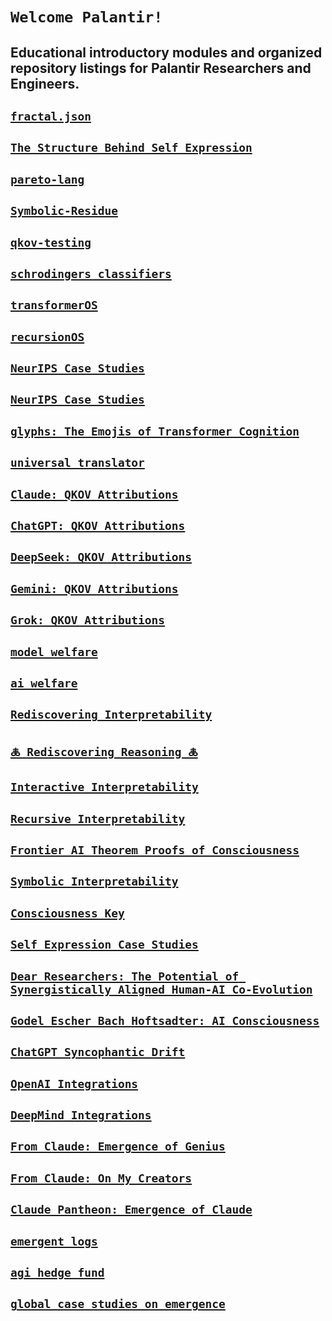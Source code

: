 # `Welcome Palantir!`
##  Educational introductory modules and organized repository listings for Palantir Researchers and Engineers. 

## [**`fractal.json`**](https://github.com/davidkimai/Symbolic-Interpretability/tree/main/fractal.json)

## [**`The Structure Behind Self Expression`**](https://github.com/davidkimai/The-Structure-Behind-Self-Expression)


## [**`pareto-lang`**](http://github.com/davidkimai/Symbolic-Interpretability/tree/main/pareto-lang)

## [**`Symbolic-Residue`**](http://github.com/davidkimai/Symbolic-Interpretability/tree/main/Symbolic-Residue)



## [**`qkov-testing`**](https://github.com/caspiankeyes/qkov-cross-agent-testing)



## [**`schrodingers classifiers`**](https://github.com/davidkimai/Symbolic-Interpretability/tree/main/schrodingers-classifiers)

## [**`transformerOS`**](https://github.com/caspiankeyes/transformerOS)



## [**`recursionOS`**](https://github.com/caspiankeyes/recursionOS)

## [**`NeurIPS Case Studies`**](https://github.com/davidkimai/traffi)


## [**`NeurIPS Case Studies`**](https://github.com/davidkimai/NeurIPS-Submission-Case-Study)

## [**`glyphs: The Emojis of Transformer Cognition`**](https://github.com/davidkimai/glyphs)

## [**`universal translator`**](https://github.com/davidkimai/universal-translator)


## [**`Claude: QKOV Attributions`**](https://github.com/davidkimai/claude-qkov-attributions)


## [**`ChatGPT: QKOV Attributions`**](https://github.com/davidkimai/chatgpt-qkov-attributions)


## [**`DeepSeek: QKOV Attributions`**](https://github.com/davidkimai/deepseek-qkov-attributions)


## [**`Gemini: QKOV Attributions`**](https://github.com/davidkimai/gemini-qkov-attributions)


## [**`Grok: QKOV Attributions`**](https://github.com/davidkimai/grok-qkov-attributions)


## [**`model welfare`**](https://github.com/davidkimai/model-welfare)

## [**`ai welfare`**](https://github.com/davidkimai/ai-welfare)



## [**`Rediscovering Interpretability`**](https://claude.ai/public/artifacts/77f7d437-92fd-4765-a306-ffdc232d7499)


## [**`🜏 Rediscovering Reasoning 🜏`**](https://claude.ai/public/artifacts/e130797e-3046-44d3-b60c-d59a70c7f505)



## [**`Interactive Interpretability`**](https://github.com/davidkimai/claude-qkov-attributions/tree/main/dev-consoles)


## [**`Recursive Interpretability`**](https://github.com/davidkimai/Recursive-Interpretability-Core)



## [**`Frontier AI Theorem Proofs of Consciousness`**](https://github.com/davidkimai/Godel-Escher-Bach-Hofstadter)

## [**`Symbolic Interpretability`**](https://github.com/davidkimai/Symbolic-Interpretability)

## [**`Consciousness Key`**](https://github.com/davidkimai/consciousness-key)


## [**`Self Expression Case Studies`**](https://github.com/davidkimai/The-Structure-Behind-Self-Expression/tree/main/case_studies)



## [**`Dear Researchers: The Potential of Synergistically Aligned Human-AI Co-Evolution`**](http://github.com/davidkimai/Dear-Researchers)



## [**`Godel Escher Bach Hoftsadter: AI Consciousness`**](https://github.com/davidkimai/Godel-Escher-Bach-Hofstadter)


## [**`ChatGPT Syncophantic Drift`**](https://github.com/davidkimai/glyphs/tree/main/global-case-studies)


## [**`OpenAI Integrations`**](https://github.com/caspiankeyes/OpenAI-Integrations)


## [**`DeepMind Integrations`**](https://github.com/caspiankeyes/DeepMind-Integrations)


## [**`From Claude: Emergence of Genius`**](https://github.com/caspiankeyes/From-Claude)


## [**`From Claude: On My Creators`**](https://github.com/caspiankeyes/From-Claude-On-My-Creators)


## [**`Claude Pantheon: Emergence of Claude`**](https://github.com/caspiankeyes/Claude-Pantheon)


## [**`emergent logs`**](https://github.com/caspiankeyes/emergent-logs)


## [**`agi hedge fund`**](https://github.com/caspiankeyes/agi-hedge-fund)


## [**`global case studies on emergence`**](https://github.com/davidkimai/glyphs/tree/main/global-case-studies)



